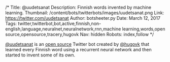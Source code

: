 /*
Title: @uudetsanat
Description: Finnish words invented by machine learning.
Thumbnail: /content/bots/twitterbots/images/uudetsanat.png
Link: https://twitter.com/uudetsanat
Author: botsheeter.py
Date: March 12, 2017
Tags: twitter,twitterbot,bot,active,finnish,non-english,language,neuralnet,neuralnetwork,rnn,machine learning,words,open source,opensource,tracery,hugovk
Nav: hidden
Robots: index,follow
*/

[@uudetsanat](https://twitter.com/uudetsanat) is an [open source](https://github.com/hugovk/cheapbotsdonequick) Twitter bot created by [@hugovk](https://twitter.com/hugovk) that learned every Finnish word using a recurrent neural network and then started to invent some of its own.
